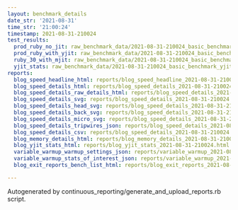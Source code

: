 ```yaml
---
layout: benchmark_details
date_str: '2021-08-31'
time_str: '21:00:24'
timestamp: 2021-08-31-210024
test_results:
  prod_ruby_no_jit: raw_benchmark_data/2021-08-31-210024_basic_benchmark_prod_ruby_no_jit.json
  prod_ruby_with_yjit: raw_benchmark_data/2021-08-31-210024_basic_benchmark_prod_ruby_with_yjit.json
  ruby_30_with_mjit: raw_benchmark_data/2021-08-31-210024_basic_benchmark_ruby_30_with_mjit.json
  yjit_stats: raw_benchmark_data/2021-08-31-210024_basic_benchmark_yjit_stats.json
reports:
  blog_speed_headline_html: reports/blog_speed_headline_2021-08-31-210024.html
  blog_speed_details_html: reports/blog_speed_details_2021-08-31-210024.html
  blog_speed_details_raw_details_html: reports/blog_speed_details_2021-08-31-210024.raw_details.html
  blog_speed_details_svg: reports/blog_speed_details_2021-08-31-210024.svg
  blog_speed_details_head_svg: reports/blog_speed_details_2021-08-31-210024.head.svg
  blog_speed_details_back_svg: reports/blog_speed_details_2021-08-31-210024.back.svg
  blog_speed_details_micro_svg: reports/blog_speed_details_2021-08-31-210024.micro.svg
  blog_speed_details_tripwires_json: reports/blog_speed_details_2021-08-31-210024.tripwires.json
  blog_speed_details_csv: reports/blog_speed_details_2021-08-31-210024.csv
  blog_memory_details_html: reports/blog_memory_details_2021-08-31-210024.html
  blog_yjit_stats_html: reports/blog_yjit_stats_2021-08-31-210024.html
  variable_warmup_warmup_settings_json: reports/variable_warmup_2021-08-31-210024.warmup_settings.json
  variable_warmup_stats_of_interest_json: reports/variable_warmup_2021-08-31-210024.stats_of_interest.json
  blog_exit_reports_bench_list_html: reports/blog_exit_reports_2021-08-31-210024.bench_list.html

---
```

Autogenerated by continuous_reporting/generate_and_upload_reports.rb script.
